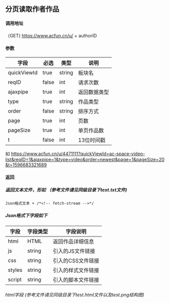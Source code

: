 ## 分页读取作者作品

#### 调用地址

（GET) https://www.acfun.cn/u/ + authorID 

#### 参数

| 字段        | 必选  | 类型   | 说明         |
| ----------- | ----- | ------ | ------------ |
| quickViewId | true  | string | 板块名       |
| reqID       | false | int    | 请求次数     |
| ajaxpipe    | true  | int    | 返回数据类型 |
| type        | true  | string | 作品类型     |
| order       | false | string | 排序方式     |
| page        | true  | int    | 页数         |
| pageSize    | true  | int    | 单页作品数   |
| t           | false | int    | 13位时间戳   |

如 https://www.acfun.cn/u/4471111?quickViewId=ac-space-video-list&reqID=1&ajaxpipe=1&type=video&order=newest&page=1&pageSize=20&t=1596683321689 

#### 返回

##### 返回文本文件，形如 （参考文件请见同级目录下test.txt文件)

```
Json格式文本 + /*<!-- fetch-stream -->*/
```

##### Json格式下字段如下

| 字段   | 字段类型 | 字段说明           |
| ------ | -------- | ------------------ |
| html   | HTML     | 返回作品详细信息   |
| js     | string   | 引入的JS文件链接   |
| css    | string   | 引入的CSS文件链接  |
| styles | string   | 引入的样式文件链接 |
| script | string   | 引入的脚本文件链接 |

###### html字段 (参考文件请见同级目录下test.html文件以及test.png结构图)









